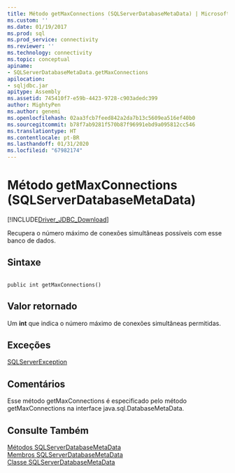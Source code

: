 ```yaml
---
title: Método getMaxConnections (SQLServerDatabaseMetaData) | Microsoft Docs
ms.custom: ''
ms.date: 01/19/2017
ms.prod: sql
ms.prod_service: connectivity
ms.reviewer: ''
ms.technology: connectivity
ms.topic: conceptual
apiname:
- SQLServerDatabaseMetaData.getMaxConnections
apilocation:
- sqljdbc.jar
apitype: Assembly
ms.assetid: 745410f7-e59b-4423-9728-c903adedc399
author: MightyPen
ms.author: genemi
ms.openlocfilehash: 02aa3fcb7feed842a2da7b13c5609ea516ef40b0
ms.sourcegitcommit: b78f7ab9281f570b87f96991ebd9a095812cc546
ms.translationtype: HT
ms.contentlocale: pt-BR
ms.lasthandoff: 01/31/2020
ms.locfileid: "67982174"
---
```

# <a name="getmaxconnections-method-sqlserverdatabasemetadata"></a>Método getMaxConnections (SQLServerDatabaseMetaData)
[!INCLUDE[Driver_JDBC_Download](../../../includes/driver_jdbc_download.md)]

  Recupera o número máximo de conexões simultâneas possíveis com esse banco de dados.  
  
## <a name="syntax"></a>Sintaxe  
  
```  
  
public int getMaxConnections()  
```  
  
## <a name="return-value"></a>Valor retornado  
 Um **int** que indica o número máximo de conexões simultâneas permitidas.  
  
## <a name="exceptions"></a>Exceções  
 [SQLServerException](../../../connect/jdbc/reference/sqlserverexception-class.md)  
  
## <a name="remarks"></a>Comentários  
 Esse método getMaxConnections é especificado pelo método getMaxConnections na interface java.sql.DatabaseMetaData.  
  
## <a name="see-also"></a>Consulte Também  
 [Métodos SQLServerDatabaseMetaData](../../../connect/jdbc/reference/sqlserverdatabasemetadata-methods.md)   
 [Membros SQLServerDatabaseMetaData](../../../connect/jdbc/reference/sqlserverdatabasemetadata-members.md)   
 [Classe SQLServerDatabaseMetaData](../../../connect/jdbc/reference/sqlserverdatabasemetadata-class.md)  
  
  

